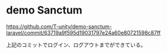 # demo Sanctum

https://github.com/T-unity/demo-sanctum-laravel/commit/63719a9f595d19031797e24a60e80721598c87ff

上記のコミットでログイン、ログアウトまでができている。
